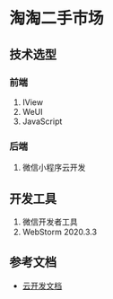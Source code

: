 # 淘淘二手市场

## 技术选型

### 前端
1. IView
2. WeUI
3. JavaScript

### 后端
1. 微信小程序云开发

## 开发工具
1. 微信开发者工具
2. WebStorm 2020.3.3

## 参考文档

- [云开发文档](https://developers.weixin.qq.com/miniprogram/dev/wxcloud/basis/getting-started.html)

